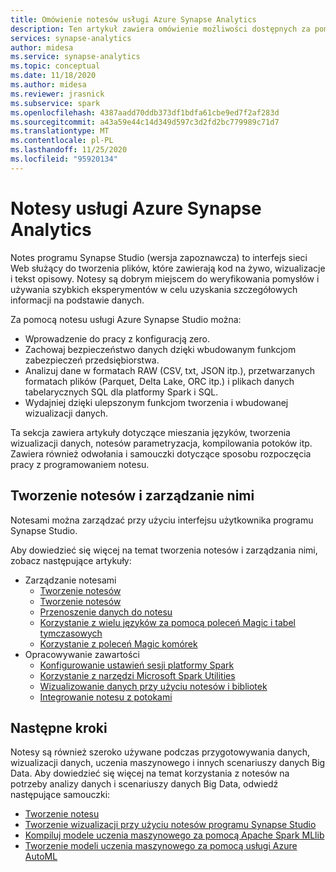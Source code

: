 ```yaml
---
title: Omówienie notesów usługi Azure Synapse Analytics
description: Ten artykuł zawiera omówienie możliwości dostępnych za pomocą notesów usługi Azure Synapse Analytics.
services: synapse-analytics
author: midesa
ms.service: synapse-analytics
ms.topic: conceptual
ms.date: 11/18/2020
ms.author: midesa
ms.reviewer: jrasnick
ms.subservice: spark
ms.openlocfilehash: 4387aadd70ddb373df1bdfa61cbe9ed7f2af283d
ms.sourcegitcommit: a43a59e44c14d349d597c3d2fd2bc779989c71d7
ms.translationtype: MT
ms.contentlocale: pl-PL
ms.lasthandoff: 11/25/2020
ms.locfileid: "95920134"
---
```

# <a name="azure-synapse-analytics-notebooks"></a>Notesy usługi Azure Synapse Analytics
Notes programu Synapse Studio (wersja zapoznawcza) to interfejs sieci Web służący do tworzenia plików, które zawierają kod na żywo, wizualizacje i tekst opisowy. Notesy są dobrym miejscem do weryfikowania pomysłów i używania szybkich eksperymentów w celu uzyskania szczegółowych informacji na podstawie danych. 

Za pomocą notesu usługi Azure Synapse Studio można:

* Wprowadzenie do pracy z konfiguracją zero.
* Zachowaj bezpieczeństwo danych dzięki wbudowanym funkcjom zabezpieczeń przedsiębiorstwa.
* Analizuj dane w formatach RAW (CSV, txt, JSON itp.), przetwarzanych formatach plików (Parquet, Delta Lake, ORC itp.) i plikach danych tabelarycznych SQL dla platformy Spark i SQL.
* Wydajniej dzięki ulepszonym funkcjom tworzenia i wbudowanej wizualizacji danych.

Ta sekcja zawiera artykuły dotyczące mieszania języków, tworzenia wizualizacji danych, notesów parametryzacja, kompilowania potoków itp. Zawiera również odwołania i samouczki dotyczące sposobu rozpoczęcia pracy z programowaniem notesu.

## <a name="create-manage-and-use-notebooks"></a>Tworzenie notesów i zarządzanie nimi
Notesami można zarządzać przy użyciu interfejsu użytkownika programu Synapse Studio. 

Aby dowiedzieć się więcej na temat tworzenia notesów i zarządzania nimi, zobacz następujące artykuły:
  - Zarządzanie notesami
    - [Tworzenie notesów](./spark/../apache-spark-development-using-notebooks.md#create-a-notebook)
    - [Tworzenie notesów](./spark/../apache-spark-development-using-notebooks.md#develop-notebooks)
    - [Przenoszenie danych do notesu](./spark/../apache-spark-development-using-notebooks.md#bring-data-to-a-notebook)
    - [Korzystanie z wielu języków za pomocą poleceń Magic i tabel tymczasowych](./spark/../apache-spark-development-using-notebooks.md#integrate-a-notebook)
    - [Korzystanie z poleceń Magic komórek](./spark/../apache-spark-development-using-notebooks.md#magic-commands)
  - Opracowywanie zawartości
    - [Konfigurowanie ustawień sesji platformy Spark](./spark/../apache-spark-development-using-notebooks.md#spark-session-config)
    - [Korzystanie z narzędzi Microsoft Spark Utilities](./spark/../microsoft-spark-utilities.md)
    - [Wizualizowanie danych przy użyciu notesów i bibliotek](./spark/../apache-spark-data-visualization.md)
    - [Integrowanie notesu z potokami](./spark/../apache-spark-development-using-notebooks.md#integrate-a-notebook)


## <a name="next-steps"></a>Następne kroki
Notesy są również szeroko używane podczas przygotowywania danych, wizualizacji danych, uczenia maszynowego i innych scenariuszy danych Big Data. Aby dowiedzieć się więcej na temat korzystania z notesów na potrzeby analizy danych i scenariuszy danych Big Data, odwiedź następujące samouczki:
  - [Tworzenie notesu](./spark/../../quickstart-apache-spark-notebook.md)
  - [Tworzenie wizualizacji przy użyciu notesów programu Synapse Studio](./spark/../apache-spark-data-visualization-tutorial.md)
  - [Kompiluj modele uczenia maszynowego za pomocą Apache Spark MLlib](./spark/../apache-spark-machine-learning-mllib-notebook.md)
  - [Tworzenie modeli uczenia maszynowego za pomocą usługi Azure AutoML](./spark/../apache-spark-azure-machine-learning-tutorial.md)